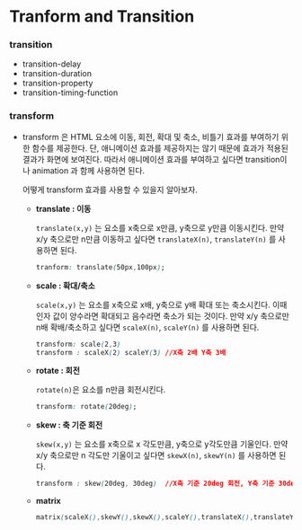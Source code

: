 # Tranform and Transition

### transition

- transition-delay
- transition-duration
- transition-property
- transition-timing-function

### transform

- transform 은 HTML 요소에 이동, 회전, 확대 및 축소, 비틀기 효과를 부여하기 위한 함수를 제공한다. 단, 애니메이션 효과를 제공하지는 않기 때문에 효과가 적용된 결과가 화면에 보여진다. 따라서 애니메이션 효과를 부여하고 싶다면 transition이나 animation 과 함께 사용하면 된다. 

  어떻게 transform 효과를 사용할 수 있을지 알아보자. 

  - **translate : 이동**

    `translate(x,y)` 는 요소를 x축으로 x만큼, y축으로 y만큼 이동시킨다. 만약 x/y 축으로만 n만큼 이동하고 싶다면 `translateX(n)`, `translateY(n)` 를 사용하면 된다.  

    ```css
    tranform: translate(50px,100px); 
    ```

  - **scale : 확대/축소**

    `scale(x,y)` 는 요소를 x축으로 x배, y축으로 y배 확대 또는 축소시킨다. 이때 인자 값이 양수라면 확대되고 음수라면 축소가 되는 것이다. 만약 x/y 축으로만 n배 확배/축소하고 싶다면 `scaleX(n)`, `scaleY(n)` 를 사용하면 된다.  

    ```css
    transform: scale(2,3)
    transform : scaleX(2) scaleY(3) //X축 2배 Y축 3배
    ```

  - **rotate : 회전**

    `rotate(n)`은 요소를 n만큼 회전시킨다. 

    ```css 
    transform: rotate(20deg);
    ```

  - **skew : 축 기준 회전** 

    `skew(x,y)` 는 요소를 x축으로 x 각도만큼, y축으로 y각도만큼 기울인다. 만약 x/y 축으로만 n 각도만 기울이고 싶다면 `skewX(n)`, `skewY(n)` 를 사용하면 된다.  

    ```css
    transform : skew(20deg, 30deg)  //X축 기준 20deg 회전, Y축 기준 30deg 회전
    ```

  - **matrix**

    ```css 
    matrix(scaleX(),skewY(),skewX(),scaleY(),translateX(),translateY())
    ```

